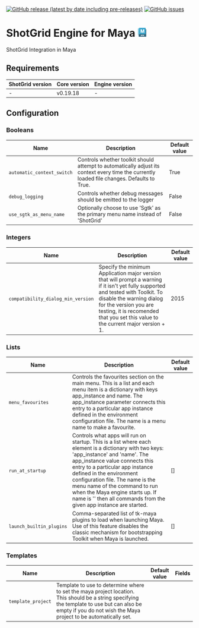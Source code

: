 [![GitHub release (latest by date including pre-releases)](https://img.shields.io/github/v/release/nfa-vfxim/tk-maya?include_prereleases)](https://github.com/nfa-vfxim/tk-maya) 
[![GitHub issues](https://img.shields.io/github/issues/nfa-vfxim/tk-maya)](https://github.com/nfa-vfxim/tk-maya/issues) 


# ShotGrid Engine for Maya <img src="icon_256.png" alt="Icon" height="24"/>

ShotGrid Integration in Maya

## Requirements

| ShotGrid version | Core version | Engine version |
|------------------|--------------|----------------|
| -                | v0.19.18     | -              |

## Configuration

### Booleans

| Name                       | Description                                                                                                                                 | Default value |
|----------------------------|---------------------------------------------------------------------------------------------------------------------------------------------|---------------|
| `automatic_context_switch` | Controls whether toolkit should attempt to automatically adjust its context every time the currently loaded file changes. Defaults to True. | True          |
| `debug_logging`            | Controls whether debug messages should be emitted to the logger                                                                             | False         |
| `use_sgtk_as_menu_name`    | Optionally choose to use 'Sgtk' as the primary menu name instead of 'ShotGrid'                                                              | False         |


### Integers

| Name                               | Description                                                                                                                                                                                                                                                                  | Default value |
|------------------------------------|------------------------------------------------------------------------------------------------------------------------------------------------------------------------------------------------------------------------------------------------------------------------------|---------------|
| `compatibility_dialog_min_version` | Specify the minimum Application major version that will prompt a warning if it isn't yet fully supported and tested with Toolkit.  To disable the warning dialog for the version you are testing, it is recomended that you set this value to the current major version + 1. | 2015          |


### Lists

| Name                     | Description                                                                                                                                                                                                                                                                                                                                                                                                             | Default value |
|--------------------------|-------------------------------------------------------------------------------------------------------------------------------------------------------------------------------------------------------------------------------------------------------------------------------------------------------------------------------------------------------------------------------------------------------------------------|---------------|
| `menu_favourites`        | Controls the favourites section on the main menu. This is a list and each menu item is a dictionary with keys app_instance and name. The app_instance parameter connects this entry to a particular app instance defined in the environment configuration file. The name is a menu name to make a favourite.                                                                                                            |               |
| `run_at_startup`         | Controls what apps will run on startup.  This is a list where each element is a dictionary with two keys: 'app_instance' and 'name'.  The app_instance value connects this entry to a particular app instance defined in the environment configuration file.  The name is the menu name of the command to run when the Maya engine starts up.  If name is '' then all commands from the given app instance are started. | []            |
| `launch_builtin_plugins` | Comma-separated list of tk-maya plugins to load when launching Maya. Use of this feature disables the classic mechanism for bootstrapping Toolkit when Maya is launched.                                                                                                                                                                                                                                                | []            |


### Templates

| Name               | Description                                                                                                                                                                                                    | Default value | Fields |
|--------------------|----------------------------------------------------------------------------------------------------------------------------------------------------------------------------------------------------------------|---------------|--------|
| `template_project` | Template to use to determine where to set the maya project location. This should be a string specifying the template to use but can also be empty if you do not wish the Maya project to be automatically set. |               |        |


